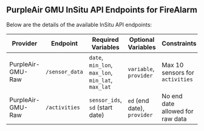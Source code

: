 ## PurpleAir GMU InSitu API Endpoints for FireAlarm

Below are the details of the available InSitu API endpoints:

| Provider | Endpoint | Required Variables | Optional Variables | Constraints | Example Request |
|----------|----------|--------------------|--------------------|-------------|-----------------|
| PurpleAir-GMU-Raw | `/sensor_data` | `date`, `min_lon`, `max_lon`, `min_lat`, `max_lat` | `variable`, `provider` | Max 10 sensors for `activities` | `http://<host>:<port>/sensor_data?date=YYYY-MM-DD&...` |
| PurpleAir-GMU-Raw | `/activities` | `sensor_ids`, `sd` (start date) | `ed` (end date), `provider` | No end date allowed for raw data | `http://<host>:<port>/activities?sensor_ids=ID1,ID2,...&sd=YYYY-MM
